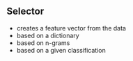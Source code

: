 Selector
---

- creates a feature vector from the data
- based on a dictionary
- based on n-grams
- based on a given classification